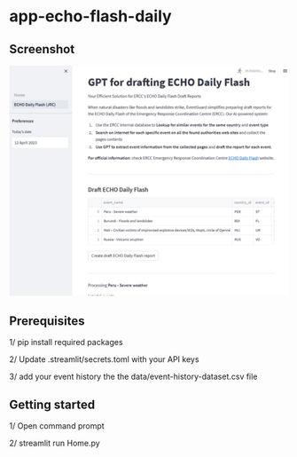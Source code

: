 # app-echo-flash-daily
## Screenshot
![plot](./images/screenshot.png)
 
## Prerequisites
1/ pip install required packages

2/ Update .streamlit/secrets.toml with your API keys

3/ add your event history the the data/event-history-dataset.csv file


## Getting started
1/ Open command prompt

2/ streamlit run Home.py

